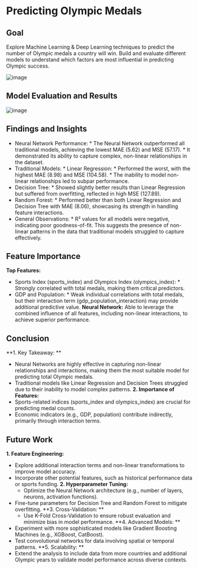 # Predicting Olympic Medals
## Goal 
Explore Machine Learning &amp; Deep Learning techniques to predict the number of Olympic medals a country will win. Build and evaluate different models to understand which factors are most influential in predicting Olympic success.

![image](https://github.com/user-attachments/assets/dd21675d-e677-4391-aaf3-94ef8dcdf209)

## Model Evaluation and Results 

![image](https://github.com/user-attachments/assets/8fd0bdf8-c3e8-45a1-9744-75a18d0efeb2)

## Findings and Insights 
* Neural Network Performance: 
      * The Neural Network outperformed all traditional models, achieving the lowest MAE (5.62) and MSE (57.17). 
      * It demonstrated its ability to capture complex, non-linear relationships in the 
dataset. 
* Traditional Models: 
      * Linear Regression:
            * Performed the worst, with the highest MAE (8.98) and MSE (104.58).
            * The inability to model non-linear relationships led to subpar performance. 
* Decision Tree: 
      * Showed slightly better results than Linear Regression but suffered from overfitting, reflected in high MSE (127.89). 
* Random Forest: 
      * Performed better than both Linear Regression and Decision Tree with MAE (8.06), showcasing its strength in handling feature interactions. 
* General Observations: 
      * R² values for all models were negative, indicating poor goodness-of-fit. This suggests the presence of non-linear patterns in the data that traditional models 
struggled to capture effectively. 

## Feature Importance 
**Top Features:** 
* Sports Index (sports_index) and Olympics Index (olympics_index):
      * Strongly correlated with total medals, making them critical predictors. 
* GDP and Population: 
      * Weak individual correlations with total medals, but their interaction term 
(gdp_population_interaction) may provide additional predictive value. 
**Neural Network:** 
Able to leverage the combined influence of all features, including non-linear interactions, 
to achieve superior performance. 

## Conclusion 
**1. Key Takeaway: **
* Neural Networks are highly effective in capturing non-linear relationships and 
interactions, making them the most suitable model for predicting total Olympic 
medals. 
* Traditional models like Linear Regression and Decision Trees struggled due to 
their inability to model complex patterns. 
**2. Importance of Features:** 
* Sports-related indices (sports_index and olympics_index) are crucial for 
predicting medal counts. 
* Economic indicators (e.g., GDP, population) contribute indirectly, primarily 
through interaction terms. 
## Future Work 
**1. Feature Engineering:** 
* Explore additional interaction terms and non-linear transformations to improve 
model accuracy.
* Incorporate other potential features, such as historical performance data or 
sports funding. 
**2. Hyperparameter Tuning:** 
  * Optimize the Neural Network architecture (e.g., number of layers, neurons, 
activation functions). 
* Fine-tune parameters for Decision Tree and Random Forest to mitigate 
overfitting. 
**3. Cross-Validation: **
  * Use K-Fold Cross-Validation to ensure robust evaluation and minimize bias in 
model performance. 
**4. Advanced Models: **
* Experiment with more sophisticated models like Gradient Boosting Machines 
(e.g., XGBoost, CatBoost). 
* Test convolutional networks for data involving spatial or temporal patterns. 
**5. Scalability: **
* Extend the analysis to include data from more countries and additional Olympic 
years to validate model performance across diverse contexts.
